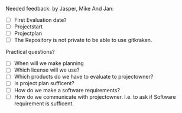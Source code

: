 Needed feedback:
by Jasper, Mike And Jan:
- [ ] First Evaluation date?  
- [ ] Projectstart
- [ ] Projectplan
- [ ] The Repository is not private to be able to use gitkraken. 

Practical questions?
- [ ] When will we make planning
- [ ] Which license will we use?
- [ ] Which products do we have to evaluate to projectowner?
- [ ] Is project plan sufficent?
- [ ] How do we make a software requirements?
- [ ] How do we communicate with projectowner. I.e. to ask if Software requirement is sufficent.
